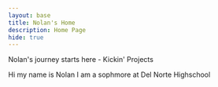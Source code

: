 ```yaml
---
layout: base
title: Nolan's Home 
description: Home Page
hide: true
---
```


Nolan's journey starts here - Kickin' Projects

Hi my name is Nolan I am a sophmore at Del Norte Highschool